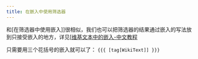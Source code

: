 ```yaml
---
title: 在嵌入中使用筛选器
---
```


和[在筛选器中使用嵌入]]很相似，我们也可以把筛选器的结果通过嵌入的写法放到只接受嵌入的地方，详见[[维基文本中的嵌入-中文教程](https://bramchen.github.io/tw5-docs/zh-Hans/#Transclusion%20in%20WikiText)

只需要用三个花括号的嵌入就可以了： `{{{ [tag[WikiText]] }}}`